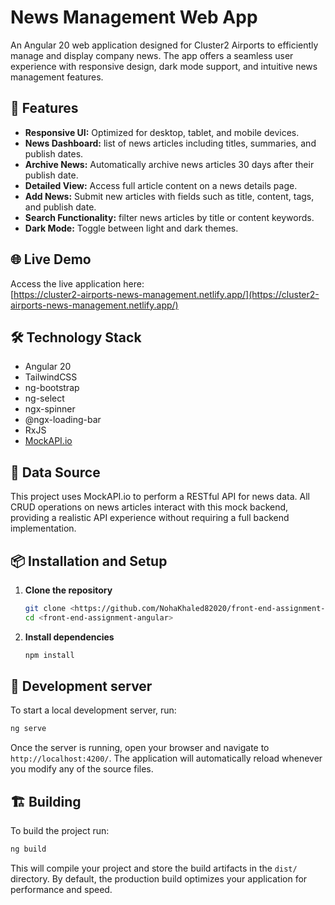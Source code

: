 # News Management Web App

An Angular 20 web application designed for Cluster2 Airports to efficiently manage and display company news. The app offers a seamless user experience with responsive design, dark mode support, and intuitive news management features.

## 🚀 Features

- **Responsive UI:** Optimized for desktop, tablet, and mobile devices.
- **News Dashboard:** list of news articles including titles, summaries, and publish dates.
- **Archive News:** Automatically archive news articles 30 days after their publish date.
- **Detailed View:** Access full article content on a news details page.
- **Add News:** Submit new articles with fields such as title, content, tags, and publish date.
- **Search Functionality:** filter news articles by title or content keywords.
- **Dark Mode:** Toggle between light and dark themes.

## 🌐 Live Demo

Access the live application here:  
[https://cluster2-airports-news-management.netlify.app/](https://cluster2-airports-news-management.netlify.app/)

## 🛠️ Technology Stack

- Angular 20
- TailwindCSS
- ng-bootstrap
- ng-select
- ngx-spinner
- @ngx-loading-bar
- RxJS
- [MockAPI.io](https://mockapi.io/)

## 🧪 Data Source

This project uses MockAPI.io to perform a RESTful API for news data. All CRUD operations on news articles interact with this mock backend, providing a realistic API experience without requiring a full backend implementation.

## 📦 Installation and Setup

1. **Clone the repository**

   ```bash
   git clone <https://github.com/NohaKhaled82020/front-end-assignment-angular.git>
   cd <front-end-assignment-angular>

   ```

2. **Install dependencies**

   ```bash
   npm install

   ```

## 🧾 Development server

To start a local development server, run:

```bash
ng serve
```

Once the server is running, open your browser and navigate to `http://localhost:4200/`. The application will automatically reload whenever you modify any of the source files.

## 🏗️ Building

To build the project run:

```bash
ng build
```

This will compile your project and store the build artifacts in the `dist/` directory. By default, the production build optimizes your application for performance and speed.
